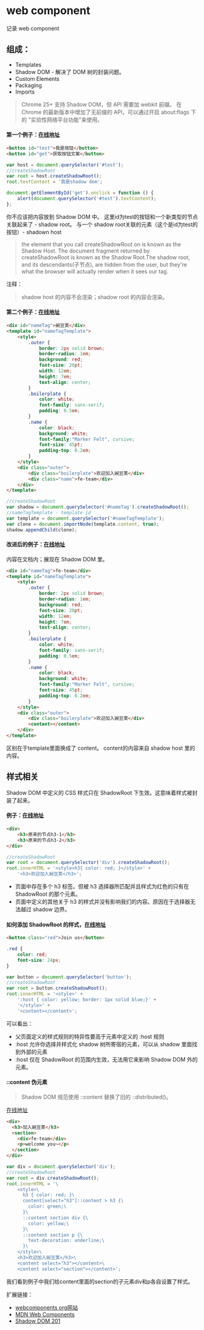# web component

记录 web component

## 组成：

* Templates
* Shadow DOM - 解决了 DOM 树的封装问题。
* Custom Elements
* Packaging
* Imports

> Chrome 25+ 支持 Shadow DOM，但 API 需要加 webkit 前缀。 在 Chrome 的最新版本中增加了无前缀的 API，可以通过开启 about:flags 下的 "实验性网络平台功能"来使用。

#### 第一个例子：[在线地址](http://jsfiddle.net/zhangyaochun/1w4ykb5t/)

``` html
<button id="test">我是按钮</button>
<button id="get">获取按钮文案</button>
```

``` js
var host = document.querySelector('#test');
//createShadowRoot
var root = host.createShadowRoot();
root.textContent = '我是shadow dom';

document.getElementById('get').onclick = function () {
    alert(document.querySelector('#test').textContent);
};
```

你不应该把内容放到 Shadow DOM 中。
这里id为test的按钮和一个新类型的节点关联起来了 - shadow root。
与一个 shadow root关联的元素（这个是id为test的按钮）- shadown host

> the element that you call createShadowRoot on is known as the Shadow Host.
> The document fragment returned by createShadowRoot is known as the Shadow Root.The shadow root, and its descendants(子节点), are hidden from the user, but they're what the browser will actually render when it sees our tag.

注释：

> shadow host 的内容不会渲染；shadow root 的内容会渲染。

#### 第二个例子：[在线地址](http://jsfiddle.net/zhangyaochun/maf57rot/)


``` html
<div id="nameTag">豌豆荚</div>
<template id="nameTagTemplate">
    <style>
        .outer {
            border: 2px solid brown;
            border-radius: 1em;
            background: red;
            font-size: 20pt;
            width: 12em;
            height: 7em;
            text-align: center;
        }
        .boilerplate {
            color: white;
            font-family: sans-serif;
            padding: 0.5em;
        }
        .name {
            color: black;
            background: white;
            font-family:"Marker Felt", cursive;
            font-size: 45pt;
            padding-top: 0.2em;
        }
    </style>
    <div class="outer">
        <div class="boilerplate">欢迎加入豌豆荚</div>
        <div class="name">fe-team</div>
    </div>
</template>
```


``` js
//createShadowRoot
var shadow = document.querySelector('#nameTag').createShadowRoot();
//nameTagTemplate - template id
var template = document.querySelector('#nameTagTemplate');
var clone = document.importNode(template.content, true);
shadow.appendChild(clone);
```

#### 改进后的例子：[在线地址](http://jsfiddle.net/zhangyaochun/vhzhrns7/)


内容在文档内；展现在 Shadow DOM 里。

``` html
<div id="nameTag">fe-team</div>
<template id="nameTagTemplate">
    <style>
        .outer {
            border: 2px solid brown;
            border-radius: 1em;
            background: red;
            font-size: 20pt;
            width: 12em;
            height: 7em;
            text-align: center;
        }
        .boilerplate {
            color: white;
            font-family: sans-serif;
            padding: 0.5em;
        }
        .name {
            color: black;
            background: white;
            font-family:"Marker Felt", cursive;
            font-size: 45pt;
            padding-top: 0.2em;
        }
    </style>
    <div class="outer">
        <div class="boilerplate">欢迎加入豌豆荚</div>
        <content></content>
    </div>
</template>
```

区别在于template里面换成了 content。
content的内容来自 shadow host 里的内容。


## 样式相关

Shadow DOM 中定义的 CSS 样式只在 ShadowRoot 下生效。这意味着样式被封装了起来。

#### 例子：[在线地址](http://jsfiddle.net/zhangyaochun/h3evr8df/)


``` html
<div>
    <h3>原来的节点h3-1</h3>
    <h3>原来的节点h3-2</h3>
</div>
```

``` js
//createShadowRoot
var root = document.querySelector('div').createShadowRoot();
root.innerHTML = '<style>h3{ color: red; }</style>' +
    '<h3>欢迎加入豌豆荚</h3>';
```

* 页面中存在多个 h3 标签。但被 h3 选择器所匹配并且样式为红色的只有在 ShadowRoot 的那个元素。
* 页面中定义的其他关于 h3 的样式并没有影响我们的内容。原因在于选择器无法越过 shadow 边界。



#### 如何添加 ShadowRoot 的样式，[在线地址](http://jsfiddle.net/zhangyaochun/9x90cy6L/)

``` html
<button class="red">Join us</button>
```

``` css
.red {
    color: red;
    font-size: 24px;
}
```

``` js
var button = document.querySelector('button');
//createShadowRoot
var root = button.createShadowRoot();
root.innerHTML = '<style>' +
    ':host { color: yellow; border: 1px solid blue;}' +
    '</style>' +
    '<content></content>';
```

可以看出：
* 父页面定义的样式规则的特异性要高于元素中定义的 :host 规则
* :host 允许你选择并样式化 shadow 树所寄宿的元素，可以从 shadow 里面找到外部的元素
* :host 仅在 ShadowRoot 的范围内生效，无法用它来影响 Shadow DOM 外的元素。


#### ::content 伪元素

> Shadow DOM 规范使用 ::content 替换了旧的 ::distributed()。

[在线地址](http://jsfiddle.net/zhangyaochun/erbpcaro/)

``` html
<div>
  <h3>加入豌豆荚</h3>
  <section>
    <div>fe-team</div>
    <p>welcome you~</p>
  </section>
</div>
```

``` js
var div = document.querySelector('div');
//createShadowRoot
var root = div.createShadowRoot();
root.innerHTML = '\
    <style>\
      h3 { color: red; }\
      content[select="h3"]::content > h3 {\
        color: green;\
      }\
      ::content section div {\
        color: yellow;\
      }\
      ::content section p {\
        text-decoration: underline;\
      }\
    </style>\
    <h3>欢迎加入豌豆荚</h3>\
    <content select="h3"></content>\
    <content select="section"></content>';
```

我们看到例子中我们给content里面的section的子元素div和p各自设置了样式。



扩展链接：

* [webcomponents org网站](http://webcomponents.org/)
* [MDN Web Components](https://developer.mozilla.org/en-US/docs/Web/Web_Components)
* [Shadow DOM 201](http://www.html5rocks.com/zh/tutorials/webcomponents/shadowdom-201/)
